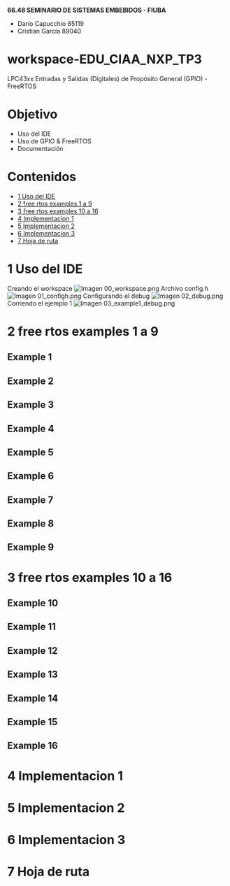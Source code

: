 **66.48 SEMINARIO DE SISTEMAS EMBEBIDOS - FIUBA**

- Darío Capucchio 85119
- Cristian García 89040

# workspace-EDU_CIAA_NXP_TP3

LPC43xx Entradas y Salidas (Digitales) de Propósito General (GPIO) - FreeRTOS

# Objetivo
- Uso del IDE
- Uso de GPIO & FreeRTOS
- Documentación

# Contenidos
- [1 Uso del IDE](#1-Uso-del-IDE)
- [2 free rtos examples 1 a 9](#2-free-rtos-examples-1-a-9)
- [3 free rtos examples 10 a 16](#3-free-rtos-examples-10-a-16)
- [4 Implementacion 1](#4-Implementacion-1)
- [5 Implementacion 2](#5-Implementacion-2)
- [6 Implementacion 3](#6-Implementacion-3)
- [7 Hoja de ruta](#7-hoja-de-ruta)


# 1 Uso del IDE
Creando el workspace
![Imagen 00_workspace.png](https://raw.githubusercontent.com/DarioCapu/workspace-EDU_CIAA_NXP_TP3/master/Imagenes/00_workspace.png)
Archivo config.h
![Imagen 01_configh.png](https://raw.githubusercontent.com/DarioCapu/workspace-EDU_CIAA_NXP_TP3/master/Imagenes/01_configh.png)
Configurando el debug
![Imagen 02_debug.png](https://raw.githubusercontent.com/DarioCapu/workspace-EDU_CIAA_NXP_TP3/master/Imagenes/02_debug.png)
Corriendo el ejemplo 1
![Imagen 03_example1_debug.png](https://raw.githubusercontent.com/DarioCapu/workspace-EDU_CIAA_NXP_TP3/master/Imagenes/03_example1_debug.png)

# 2 free rtos examples 1 a 9


## Example 1

## Example 2

## Example 3

## Example 4

## Example 5

## Example 6

## Example 7

## Example 8

## Example 9


# 3 free rtos examples 10 a 16


## Example 10

## Example 11

## Example 12

## Example 13

## Example 14

## Example 15

## Example 16


# 4 Implementacion 1


# 5 Implementacion 2


# 6 Implementacion 3


# 7 Hoja de ruta
